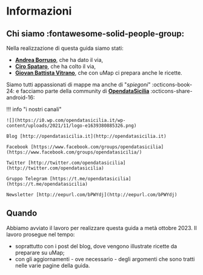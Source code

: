 # Informazioni

## Chi siamo :fontawesome-solid-people-group:

Nella realizzazione di questa guida siamo stati:

  - [**Andrea Borruso**](https://aborruso.github.io/), che ha dato il via,
  - [**Ciro Spataro**](https://cirospat.readthedocs.io/it/latest/), che ha colto il via,
  - [**Giovan Battista Vitrano**](https://coseerobe.it/), che con uMap ci prepara anche le ricette.

Siamo tutti appassionati di mappe ma anche di "*spiegoni*" :octicons-book-24: e facciamo parte della community di [**OpendataSicilia**](https://opendatasicilia.it/) :octicons-share-android-16:

!!! info "i nostri canali"

    ![](https://i0.wp.com/opendatasicilia.it/wp-content/uploads/2021/11/logo-e1639380885326.png)
    
    Blog [http://opendatasicilia.it](http://opendatasicilia.it)
    
    Facebook [https://www.facebook.com/groups/opendatasicilia](https://www.facebook.com/groups/opendatasicilia/)
    
    Twitter [http://twitter.com/opendatasicilia](http://twitter.com/opendatasicilia)
    
    Gruppo Telegram [https://t.me/opendatasicilia](https://t.me/opendatasicilia)
    
    Newsletter [http://eepurl.com/bPWYdj](http://eepurl.com/bPWYdj)



## Quando

Abbiamo avviato il lavoro per realizzare questa guida a metà ottobre 2023. Il lavoro prosegue nel tempo:

   - soprattutto con i post del blog, dove vengono illustrate ricette da preparare su uMap;
   - con gli aggiornamenti - ove necessario - degli argomenti che sono tratti nelle varie pagine della guida.

